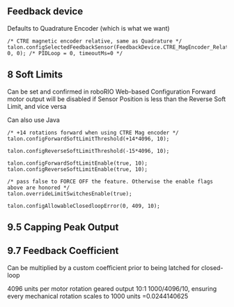## Feedback device
Defaults to Quadrature Encoder (which is what we want)
```
/* CTRE magnetic encoder relative, same as Quadrature */
talon.configSelectedFeedbackSensor(FeedbackDevice.CTRE_MagEncoder_Relative, 0, 0); /* PIDLoop = 0, timeoutMs=0 */
```

## 8 Soft Limits
Can be set and confirmed in roboRIO Web-based Configuration
Forward motor output will be disabled if Sensor Position is less than the Reverse Soft Limit, and vice versa

Can also use Java
```
/* +14 rotations forward when using CTRE Mag encoder */
talon.configForwardSoftLimitThreshold(+14*4096, 10);

talon.configReverseSoftLimitThreshold(-15*4096, 10);

talon.configForwardSoftLimitEnable(true, 10);
talon.configReverseSoftLimitEnable(true, 10);

/* pass false to FORCE OFF the feature. Otherwise the enable flags above are honored */
talon.overrideLimitSwitchesEnable(true);

talon.configAllowableClosedloopError(0, 409, 10);
```

## 9.5 Capping Peak Output


## 9.7 Feedback Coefficient
Can be multiplied by a custom coefficient prior to being latched for closed-loop

4096 units per motor rotation
geared output 10:1
1000/4096/10, ensuring every mechanical rotation scales to 1000 units
=0.0244140625